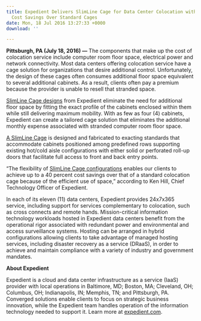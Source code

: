 ```yaml
---
title: Expedient Delivers SlimLine Cage for Data Center Colocation with Up to 40%
  Cost Savings Over Standard Cages
date: Mon, 18 Jul 2016 13:27:33 +0000
download: ''

---
```

**Pittsburgh, PA (July 18, 2016) —** The components that make up the cost of colocation service include computer room floor space, electrical power and network connectivity. Most data centers offering colocation service have a cage solution for organizations that desire additional control. Unfortunately, the design of these cages often consumes additional floor space equivalent to several additional cabinets. As a result, clients often pay a premium because the provider is unable to resell that stranded space.

[SlimLine Cage designs](http://bit.ly/2agQKps) from Expedient eliminate the need for additional floor space by fitting the exact profile of the cabinets enclosed within them while still delivering maximum mobility. With as few as four (4) cabinets, Expedient can create a tailored cage solution that eliminates the additional monthly expense associated with stranded computer room floor space. 

[A SlimLine Cage](https://www.expedient.com/services/infrastructure-as-a-service/colocation/cages/) is designed and fabricated to exacting standards that accommodate cabinets positioned among predefined rows supporting existing hot/cold aisle configurations with either solid or perforated roll-up doors that facilitate full access to front and back entry points.

“The flexibility of [SlimLine Cage configurations](http://bit.ly/28VypOd) enables our clients to achieve up to a 40 percent cost savings over that of a standard colocation cage because of the efficient use of space,” according to Ken Hill, Chief Technology Officer of Expedient.

In each of its eleven (11) data centers, Expedient provides 24x7x365 service, including support for services complementary to colocation, such as cross connects and remote hands. Mission-critical information technology workloads hosted in Expedient data centers benefit from the operational rigor associated with redundant power and environmental and access surveillance systems. Hosting can be arranged in hybrid configurations allowing clients to take advantage of managed hosting services, including disaster recovery as a service (DRaaS), in order to achieve and maintain compliance with a variety of industry and government mandates. 

**About Expedient** 

Expedient is a cloud and data center infrastructure as a service (IaaS) provider with local operations in Baltimore, MD; Boston, MA; Cleveland, OH; Columbus, OH; Indianapolis, IN; Memphis, TN; and Pittsburgh, PA. Converged solutions enable clients to focus on strategic business innovation, while the Expedient team handles operation of the information technology needed to support it. Learn more at [expedient.com](https://www.expedient.com).